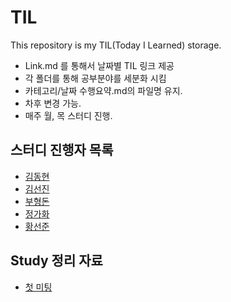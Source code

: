# TIL
This repository is my TIL(Today I Learned) storage.

- Link.md 를 통해서 날짜별 TIL 링크 제공
- 각 폴더를 통해 공부분야를 세분화 시킴
- 카테고리/날짜 수행요약.md의 파일명 유지.
- 차후 변경 가능.
- 매주 월, 목 스터디 진행.

## 스터디 진행자 목록

- [김동현](https://github.com/knight2995)
- [김선진](https://github.com/Junnis0123) 
- [부형돈](https://github.com/gurobooru)
- [정가화](https://github.com/gagahwahwa)
- [황선준]()

## Study 정리 자료
- [첫 미팅](https://github.com/knight2995/TIL/blob/master/Study/20190127%20Study%20Kick-off%20Meeting.md)
